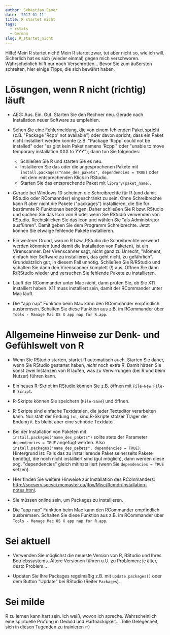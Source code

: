 ```yaml
---
author: Sebastian Sauer
date: '2017-01-11'
title: R startet nicht
tags:
  - rstats
  - German
slug: R_startet_nicht
---
```



Hilfe! Mein R startet nicht! Mein R startet zwar, tut aber nicht so, wie ich will. Sicherlich hat es sich (wieder einmal) gegen mich verschworen. Wahrscheinlich hilft nur noch Verschrotten... Bevor Sie zum äußersten schreiten, hier einige Tipps, die sich bewährt haben.


# Lösungen, wenn R nicht (richtig) läuft

- AEG: Aus. Ein. Gut. Starten Sie den Rechner neu. Gerade nach Installation neuer Software zu empfehlen.

- Sehen Sie eine Fehlermeldung, die von einem fehlenden Paket spricht (z.B. "Package 'Rcpp' not available") oder davon spricht, dass ein Paket nicht installiert werden konnte (z.B. "Package 'Rcpp' could not be installed" oder "es gibt kein Paket namens ‘Rcpp’" oder "unable to move temporary installation XXX to YYY"), dann tun Sie folgendes:

  - Schließen Sie R und starten Sie es neu.
  - Installieren Sie das oder die angesprochenen Pakete mit `install.packages("name_des_pakets", dependencies = TRUE)` oder mit dem entsprechenden Klick in RStudio.
  - Starten Sie das entsprechende Paket mit `library(paket_name)`.

- Gerade bei Windows 10 scheinen die Schreibrechte für R (und damit RStudio oder RComannder) eingeschränkt zu sein. Ohne Schreibrechte kann R aber nicht die Pakete ("packages") installieren, die Sie für bestimmte R-Funktionen benötigen. Daher schließen Sie R bzw. RStudio und suchen Sie das Icon von R oder wenn Sie RStudio verwenden von RStudio. Rechtsklicken Sie das Icon und wählen Sie "als Administrator ausführen". Damit geben Sie dem Programm Schreibrechte. Jetzt können Sie etwaige fehlende Pakete installieren.

- Ein weiterer Grund, warum R bzw. RStudio die Schreibrechte verwehrt werden könnnten (und damit die Installation von Paketen), ist ein Virenscanner. Der Virenscanner sagt, nicht ganz zu Unrecht, "Moment, einfach hier Software zu installieren, das geht nicht, zu gefährlich". Grundsätzlich gut, in diesem Fall unnötig. Schließen Sie R/RStudio und schalten Sie dann den Virenscanner komplett (!) aus. Öffnen Sie dann R/RStudio wieder und versuchen Sie fehlende Pakete zu installieren.

- Läuft der RCommander unter Mac nicht, dann prüfen Sie, ob Sie X11 installiert haben. X11 muss installiert sein, damit der RCommander unter Mac läuft.

- Die "app nap" Funktion beim Mac kann den RCommander empfindlich ausbremsen. Schalten Sie diese Funktion aus z.B. im RCommander über `Tools - Manage Mac OS X app nap for R.app`.



# Allgemeine Hinweise zur Denk- und Gefühlswelt von R

- Wenn Sie RStudio starten, startet R automatisch auch. Starten Sie daher, wenn Sie RStudio gestartet haben, *nicht* noch extra R. Damit hätten Sie sonst zwei Instanzen von R laufen, was zu Verwirrungen (bei R und beim Nutzer) führen kann.

- Ein neues R-Skript im RStudio können Sie z.B. öffnen mit `File-New File-R Script`.

- R-Skripte können Sie speichern (`File-Save`) und öffnen.

- R-Skripte sind einfache Textdateien, die jeder Texteditor verarbeiten kann. Nur statt der Endung `txt`, sind R-Skripte stolzer Träger der Endung `R`. Es bleibt aber eine schnöde Textdatei.

- Bei der Installation von Paketen mit `install.packages("name_des_pakets")` sollte stets der Parameter `dependencies = TRUE` angefügt werden. Also  `install.packages("name_des_pakets", dependencies = TRUE)`. Hintergrund ist: Falls das zu installierende Paket seinerseits Pakete benötigt, die noch nicht installiert sind (gut möglich), dann werden diese sog. "dependencies" gleich mitinstalliert (wenn Sie  `dependencies = TRUE` setzen).

- Hier finden Sie weitere Hinweise zur Installation des RCommanders: <http://socserv.socsci.mcmaster.ca/jfox/Misc/Rcmdr/installation-notes.html>.

- Sie müssen online sein, um Packages zu installieren.

- Die "app nap" Funktion beim Mac kann den RCommander empfindlich ausbremsen. Schalten Sie diese Funktion aus z.B. im RCommander über `Tools - Manage Mac OS X app nap for R.app`.


# Sei aktuell

- Verwenden Sie möglichst die neueste Version von R, RStudio und Ihres Betriebssystems. Ältere Versionen führen u.U. zu Problemen; je älter, desto Problem...

- Updaten Sie Ihre Packages regelmäßig z.B. mit `update.packages()` oder dem Button "Update" bei RStudio (Reiter `Packages`).

# Sei milde
R zu lernen kann hart sein. Ich weiß, wovon ich spreche. Wahrscheinlich eine spirituelle Prüfung in Geduld und Hartnäckigkeit... Tolle Gelegenheit, sich in diesen Tugenden zu trainieren :-)



